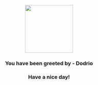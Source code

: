 <p align="center">
            <img src="https://raw.githubusercontent.com/PokeAPI/sprites/master/sprites/pokemon/85.png" width="150" height="150">
          </p>
          <h3 align="center">You have been greeted by - <b>Dodrio</b></h3>
          <h3 align="center">Have a nice day!</h3>
        